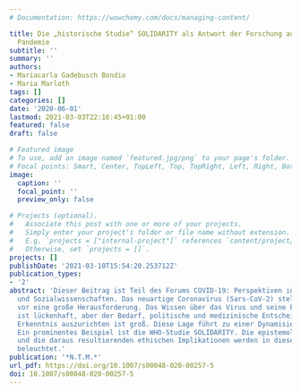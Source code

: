 ```yaml
---
# Documentation: https://wowchemy.com/docs/managing-content/

title: Die „historische Studie“ SOLIDARITY als Antwort der Forschung auf die Sars-CoV-2
  Pandemie
subtitle: ''
summary: ''
authors:
- Mariacarla Gadebusch Bondio
- Maria Marloth
tags: []
categories: []
date: '2020-06-01'
lastmod: 2021-03-03T22:16:45+01:00
featured: false
draft: false

# Featured image
# To use, add an image named `featured.jpg/png` to your page's folder.
# Focal points: Smart, Center, TopLeft, Top, TopRight, Left, Right, BottomLeft, Bottom, BottomRight.
image:
  caption: ''
  focal_point: ''
  preview_only: false

# Projects (optional).
#   Associate this post with one or more of your projects.
#   Simply enter your project's folder or file name without extension.
#   E.g. `projects = ["internal-project"]` references `content/project/deep-learning/index.md`.
#   Otherwise, set `projects = []`.
projects: []
publishDate: '2021-03-10T15:54:20.253712Z'
publication_types:
- '2'
abstract: 'Dieser Beitrag ist Teil des Forums COVID-19: Perspektiven in den Geistes-
  und Sozialwissenschaften. Das neuartige Coronavirus (Sars-CoV-2) stellt die Weltgemeinschaft
  vor eine große Herausforderung. Das Wissen über das Virus und seine Eigenschaften
  ist lückenhaft, aber der Bedarf, politische und medizinische Entscheidungen an wissenschaftlicher
  Erkenntnis auszurichten ist groß. Diese Lage führt zu einer Dynamisierung der Forschung.
  Ein prominentes Beispiel ist die WHO-Studie SOLIDARITY. Die epistemologischen Besonderheiten
  und die daraus resultierenden ethischen Implikationen werden in diesem Beitrag näher
  beleuchtet.'
publication: '*N.T.M.*'
url_pdf: https://doi.org/10.1007/s00048-020-00257-5
doi: 10.1007/s00048-020-00257-5
---
```

